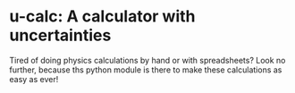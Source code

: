 # u-calc: A calculator with uncertainties

Tired of doing physics calculations by hand or with spreadsheets? Look no further, because ths python module is there to make these calculations as easy as ever!